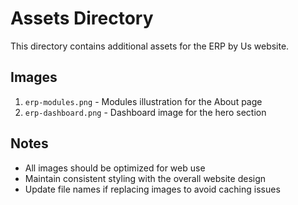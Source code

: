 # Assets Directory

This directory contains additional assets for the ERP by Us website.

## Images

1. `erp-modules.png` - Modules illustration for the About page
2. `erp-dashboard.png` - Dashboard image for the hero section

## Notes

- All images should be optimized for web use
- Maintain consistent styling with the overall website design
- Update file names if replacing images to avoid caching issues